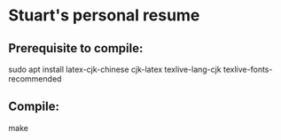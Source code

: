 # Stuart's personal resume

## Prerequisite to compile:
sudo apt install latex-cjk-chinese cjk-latex texlive-lang-cjk texlive-fonts-recommended

## Compile:
make
